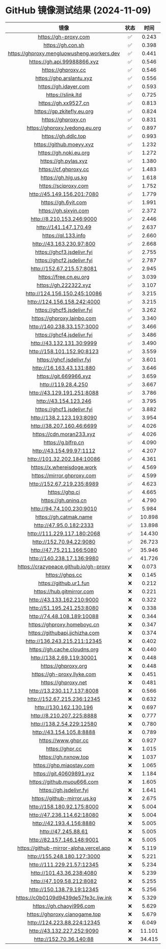 # GitHub 镜像测试结果 (2024-11-09)

|  镜像  |  状态  |  时间  |
| :----: | :----: | :----: |
| https://gh-proxy.com | ✅ | 0.243 |
| https://gh.con.sh | ✅ | 0.398 |
| https://ghproxy.mengluowusheng.workers.dev | ✅ | 0.441 |
| https://gh.api.99988866.xyz | ✅ | 0.546 |
| https://ghproxy.cc | ✅ | 0.546 |
| https://ghp.arslantu.xyz | ✅ | 0.556 |
| https://gh.idayer.com | ✅ | 0.593 |
| https://slink.ltd | ✅ | 0.725 |
| https://gh.xx9527.cn | ✅ | 0.813 |
| https://gp.zkitefly.eu.org | ✅ | 0.824 |
| https://ghproxy.cn | ✅ | 0.831 |
| https://ghproxy.lvedong.eu.org | ✅ | 0.897 |
| https://gh.ddlc.top | ✅ | 0.993 |
| https://github.moeyy.xyz | ✅ | 1.232 |
| https://gh.noki.eu.org | ✅ | 1.272 |
| https://gh.pylas.xyz | ✅ | 1.380 |
| https://cf.ghproxy.cc | ✅ | 1.483 |
| https://gh.hlg.us.kg | ✅ | 1.618 |
| https://sciproxy.com | ✅ | 1.752 |
| http://45.149.156.201:7080 | ✅ | 1.779 |
| https://gh.6yit.com | ✅ | 1.991 |
| https://gh.sixyin.com | ✅ | 2.372 |
| http://8.210.153.246:9000 | ✅ | 2.446 |
| http://141.147.170.49 | ✅ | 2.637 |
| https://ql.133.info | ✅ | 2.660 |
| http://43.163.230.97:800 | ✅ | 2.668 |
| https://ghcf3.jsdelivr.fyi | ✅ | 2.755 |
| https://ghcf2.jsdelivr.fyi | ✅ | 2.787 |
| http://152.67.215.57:8081 | ✅ | 2.945 |
| https://free.cn.eu.org | ✅ | 3.039 |
| https://gh.222322.xyz | ✅ | 3.107 |
| http://124.156.150.245:10086 | ✅ | 3.215 |
| http://124.156.158.242:4000 | ✅ | 3.215 |
| https://ghcf5.jsdelivr.fyi | ✅ | 3.262 |
| https://ghproxy.lainbo.com | ✅ | 3.340 |
| http://140.238.33.157:3000 | ✅ | 3.466 |
| https://ghcf4.jsdelivr.fyi | ✅ | 3.486 |
| http://43.132.131.30:9999 | ✅ | 3.490 |
| http://158.101.152.90:8123 | ✅ | 3.559 |
| https://ghcf.jsdelivr.fyi | ✅ | 3.601 |
| http://16.163.43.131:880 | ✅ | 3.646 |
| https://git.669966.xyz | ✅ | 3.659 |
| http://119.28.4.250 | ✅ | 3.667 |
| http://43.129.191.251:8088 | ✅ | 3.786 |
| http://43.154.123.246 | ✅ | 3.795 |
| https://ghcf1.jsdelivr.fyi | ✅ | 3.882 |
| http://138.2.123.193:8090 | ✅ | 3.954 |
| http://38.207.160.46:6699 | ✅ | 4.026 |
| https://cdn.moran233.xyz | ✅ | 4.026 |
| https://g.blfrp.cn | ✅ | 4.090 |
| http://43.154.99.97:1112 | ✅ | 4.207 |
| http://101.32.202.184:10086 | ✅ | 4.361 |
| https://x.whereisdoge.work | ✅ | 4.569 |
| https://mirror.ghproxy.com | ✅ | 4.599 |
| http://152.67.219.235:8989 | ✅ | 4.623 |
| https://ghp.ci | ✅ | 4.665 |
| https://gh.qninq.cn | ✅ | 4.790 |
| http://94.74.100.230:9010 | ✅ | 5.984 |
| https://gh.catmak.name | ✅ | 10.898 |
| http://47.95.0.182:2333 | ✅ | 13.898 |
| http://111.229.117.180:2068 | ✅ | 14.430 |
| http://152.70.94.22:9080 | ✅ | 26.723 |
| http://47.75.211.166:5080 | ✅ | 35.946 |
| http://140.238.17.136:9980 | ✅ | 41.726 |
| https://crazypeace.github.io/gh-proxy | ❌ | 0.073 |
| https://ghps.cc | ❌ | 0.145 |
| https://github.ur1.fun | ❌ | 0.212 |
| https://hub.gitmirror.com | ❌ | 0.221 |
| http://43.133.162.210:9000 | ❌ | 0.322 |
| http://51.195.241.253:8080 | ❌ | 0.338 |
| http://74.48.108.189:10088 | ❌ | 0.344 |
| https://ghproxy.homeboyc.cn | ❌ | 0.347 |
| https://githubapi.jjchizha.com | ❌ | 0.374 |
| http://136.243.215.211:12345 | ❌ | 0.402 |
| https://gh.cache.cloudns.org | ❌ | 0.440 |
| http://138.2.69.119:30001 | ❌ | 0.448 |
| https://ghproxy.org | ❌ | 0.448 |
| https://gh-proxy.llyke.com | ❌ | 0.451 |
| https://ghproxy.net | ❌ | 0.481 |
| http://13.230.117.137:8008 | ❌ | 0.566 |
| http://152.67.215.236:12345 | ❌ | 0.632 |
| http://130.162.130.196 | ❌ | 0.697 |
| http://8.210.207.225:8888 | ❌ | 0.777 |
| http://138.2.54.229:12580 | ❌ | 0.780 |
| http://43.154.105.8:8888 | ❌ | 0.789 |
| https://www.ghpr.cc | ❌ | 0.927 |
| https://ghpr.cc | ❌ | 1.015 |
| https://gh.nxnow.top | ❌ | 1.037 |
| https://ghp.miaostay.com | ❌ | 1.065 |
| https://git.40609891.xyz | ❌ | 1.184 |
| https://github.muou666.com | ❌ | 1.605 |
| https://gh.jsdelivr.fyi | ❌ | 1.641 |
| https://github-mirror.us.kg | ❌ | 2.675 |
| http://158.180.92.175:8000 | ❌ | 5.004 |
| http://47.236.114.62:18080 | ❌ | 5.004 |
| http://42.193.4.156:8880 | ❌ | 5.005 |
| http://47.245.88.61 | ❌ | 5.005 |
| http://82.157.146.148:9001 | ❌ | 5.005 |
| https://github-mirror-alpha.vercel.app | ❌ | 5.119 |
| http://155.248.180.127:3000 | ❌ | 5.221 |
| http://111.229.21.57:12345 | ❌ | 5.234 |
| http://101.43.36.238:4080 | ❌ | 5.239 |
| http://47.109.58.212:8082 | ❌ | 5.255 |
| http://150.138.79.19:12345 | ❌ | 5.256 |
| https://c0b0109d9439de57fe3c.ljw.ink | ❌ | 5.329 |
| https://gh.chaoyi996.com | ❌ | 5.629 |
| https://ghproxy.cianogame.top | ❌ | 5.679 |
| http://124.223.88.224:12345 | ❌ | 6.049 |
| http://43.132.227.252:9090 | ❌ | 11.101 |
| http://152.70.36.140:88 | ❌ | 34.415 |
